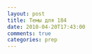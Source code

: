 ```yaml
---
layout: post
title: Темы для 184
date: 2010-04-20T17:43:00
comments: true
categories: prep
---
```


